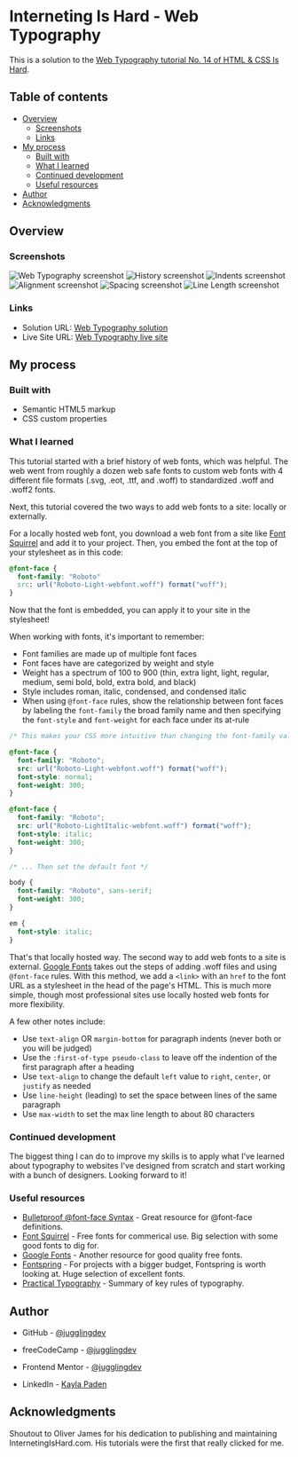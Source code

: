 # Interneting Is Hard - Web Typography

This is a solution to the [Web Typography tutorial No. 14 of HTML & CSS Is Hard](https://www.internetingishard.com/html-and-css/web-typography/).

## Table of contents

- [Overview](#overview)
  - [Screenshots](#screenshots)
  - [Links](#links)
- [My process](#my-process)
  - [Built with](#built-with)
  - [What I learned](#what-i-learned)
  - [Continued development](#continued-development)
  - [Useful resources](#useful-resources)
- [Author](#author)
- [Acknowledgments](#acknowledgments)

## Overview

### Screenshots

![Web Typography screenshot](./screenshots/web-typography.png)
![History screenshot](./screenshots/history.png)
![Indents screenshot](./screenshots/indents.png)
![Alignment screenshot](./screenshots/alignment.png)
![Spacing screenshot](./screenshots/spacing.png)
![Line Length screenshot](./screenshots/line-length.png)

### Links

- Solution URL: [Web Typography solution](https://github.com/jugglingdev/web-typography)
- Live Site URL: [Web Typography live site](https://jugglingdev.github.io/web-typography/)

## My process

### Built with

- Semantic HTML5 markup
- CSS custom properties

### What I learned

This tutorial started with a brief history of web fonts, which was helpful.  The web went from roughly a dozen web safe fonts to custom web fonts with 4 different file formats (.svg, .eot, .ttf, and .woff) to standardized .woff and .woff2 fonts.

Next, this tutorial covered the two ways to add web fonts to a site:  locally or externally.

For a locally hosted web font, you download a web font from a site like [Font Squirrel](https://www.fontsquirrel.com/) and add it to your project.  Then, you embed the font at the top of your stylesheet as in this code:

```css
@font-face {
  font-family: "Roboto"
  src: url("Roboto-Light-webfont.woff") format("woff");
}
```
Now that the font is embedded, you can apply it to your site in the stylesheet!

When working with fonts, it's important to remember:
* Font families are made up of multiple font faces
* Font faces have are categorized by weight and style
* Weight has a spectrum of 100 to 900 (thin, extra light, light, regular, medium, semi bold, bold, extra bold, and black)
* Style includes roman, italic, condensed, and condensed italic
* When using `@font-face` rules, show the relationship between font faces by labeling the `font-family` the broad family name and then specifying the `font-style` and `font-weight` for each face under its at-rule 

```css
/* This makes your CSS more intuitive than changing the font-family value for related faces */

@font-face {
  font-family: "Roboto";
  src: url("Roboto-Light-webfont.woff") format("woff");
  font-style: normal;
  font-weight: 300;
}

@font-face {
  font-family: "Roboto";
  src: url("Roboto-LightItalic-webfont.woff") format("woff");
  font-style: italic;
  font-weight: 300;
}

/* ... Then set the default font */

body {
  font-family: "Roboto", sans-serif;
  font-weight: 300;
}

em {
  font-style: italic;
}
```

That's that locally hosted way.  The second way to add web fonts to a site is external.  [Google Fonts](https://fonts.google.com/) takes out the steps of adding .woff files and using `@font-face` rules.  With this method, we add a `<link>` with an `href` to the font URL as a stylesheet in the head of the page's HTML.  This is much more simple, though most professional sites use locally hosted web fonts for more flexibility.

A few other notes include:
* Use `text-align` OR `margin-bottom` for paragraph indents (never both or you will be judged)
* Use the `:first-of-type pseudo-class` to leave off the indention of the first paragraph after a heading
* Use `text-align` to change the default `left` value to `right`, `center`, or `justify` as needed
* Use `line-height` (leading) to set the space between lines of the same paragraph
* Use `max-width` to set the max line length to about 80 characters


### Continued development

The biggest thing I can do to improve my skills is to apply what I've learned about typography to websites I've designed from scratch and start working with a bunch of designers.  Looking forward to it!

### Useful resources

- [Bulletproof @font-face Syntax](https://www.paulirish.com/2009/bulletproof-font-face-implementation-syntax/) - Great resource for @font-face definitions.
- [Font Squirrel](https://www.fontsquirrel.com/) - Free fonts for commerical use.  Big selection with some good fonts to dig for.
- [Google Fonts](https://fonts.google.com/) - Another resource for good quality free fonts.
- [Fontspring](https://www.fontspring.com/) - For projects with a bigger budget, Fontspring is worth looking at.  Huge selection of excellent fonts.
- [Practical Typography](https://practicaltypography.com/summary-of-key-rules.html) - Summary of key rules of typography.

## Author

- GitHub - [@jugglingdev](https://github.com/jugglingdev)

- freeCodeCamp - [@jugglingdev](https://www.freecodecamp.org/jugglingdev)

- Frontend Mentor - [@jugglingdev](https://www.frontendmentor.io/profile/jugglingdev)

- LinkedIn - [Kayla Paden](https://www.linkedin.com/in/kayla-marie-paden)

## Acknowledgments

Shoutout to Oliver James for his dedication to publishing and maintaining InternetingIsHard.com.  His tutorials were the first that really clicked for me.